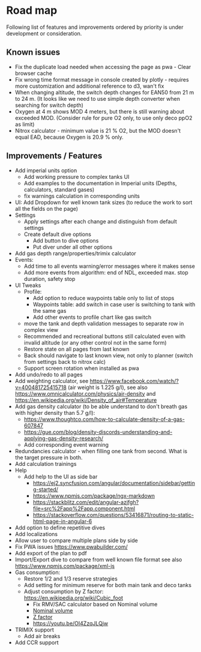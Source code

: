# Road map

Following list of features and improvements ordered by priority is under development or consideration.

## Known issues

* Fix the duplicate load needed when accessing the page as pwa - Clear browser cache
* Fix wrong time format message in console created by plotly - requires more customization and additional reference to d3, wan't fix
* When changing altitude, the switch depth changes for EAN50 from 21 m to 24 m. (It looks like we need to use simple depth converter when searching for switch depth)
* Oxygen at 4 m shows MOD 4 meters, but there is still warning about exceeded MOD. (Consider rule for pure O2 only, to use only deco ppO2 as limit)
* Nitrox calculator - minimum value is 21 % O2, but the MOD doesn't equal EAD, because Oxygen is 20.9 % only.

## Improvements / Features

* Add imperial units option
  * Add working pressure to complex tanks UI
  * Add examples to the documentation in Imperial units (Depths, calculators, standard gases)
  * fix warnings calculation in corresponding units
* UI: Add Dropdown for well known tank sizes (to reduce the work to sort all the fields on the page)
* Settings
  * Apply settings after each change and distinguish from default settings
  * Create default dive options
    * Add button to dive options
    * Put diver under all other options
* Add gas depth range/properties/trimix calculator
* Events:
  * Add time to all events warning/error messages where it makes sense
  * Add more events from algorithm: end of NDL, exceeded max. stop duration, safety stop
* UI Tweaks
  * Profile:
    * Add option to reduce waypoints table only to list of stops
    * Waypoints table: add switch in case user is switching to tank with the same gas
    * Add other events to profile chart like gas switch
  * move the tank and depth validation messages to separate row in complex view
  * Recommended and recreational buttons still calculated even with invalid altitude (or any other control not in the same form)
  * Restore state on all pages from last known
  * Back should navigate to last known view, not only to planner (switch from settings back to nitrox calc)
  * Support screen rotation when installed as pwa
* Add undo/redo to all pages
* Add weighting calculator, see <https://www.facebook.com/watch/?v=400481725415718> (air weight is 1.225 g/l), see also <https://www.omnicalculator.com/physics/air-density> and <https://en.wikipedia.org/wiki/Density_of_air#Temperature>
* Add gas density calculator (to be able understand to don't breath gas with higher density than 5.7 g/l):
  * <https://www.thoughtco.com/how-to-calculate-density-of-a-gas-607847>
  * <https://gue.com/blog/density-discords-understanding-and-applying-gas-density-research/>
  * Add corresponding event warning
* Redundancies calculator - when filling one tank from second. What is the target pressure in both.
* Add calculation trainings
* Help
  * Add help to the UI as side bar
    * <https://ej2.syncfusion.com/angular/documentation/sidebar/getting-started/>
    * <https://www.npmjs.com/package/ngx-markdown>
    * <https://stackblitz.com/edit/angular-azjfgh?file=src%2Fapp%2Fapp.component.html>
    * <https://stackoverflow.com/questions/53416871/routing-to-static-html-page-in-angular-6>
* Add option to define repetitive dives
* Add localizations
* Allow user to compare multiple plans side by side
* Fix PWA issues https://www.pwabuilder.com/
* Add export of the plan to pdf
* Import/Export dive to compare from well known file format see also <https://www.npmjs.com/package/xml-js>
* Gas consumption:
  * Restore 1/2 and 1/3 reserve strategies
  * Add setting for minimum reserve for both main tank and deco tanks
  * Adjust consumption by Z factor: <https://en.wikipedia.org/wiki/Cubic_foot>
    * Fix RMV/SAC calculator based on Nominal volume
    * [Nominal volume](https://en.wikipedia.org/wiki/Diving_cylinder#Nominal_volume_of_gas_stored)
    * [Z factor](https://www.divegearexpress.com/library/articles/calculating-scuba-cylinder-capacities)
    * <https://youtu.be/OI4ZzqJLQjw>
* TRIMIX support
  * Add air breaks
* Add CCR support
